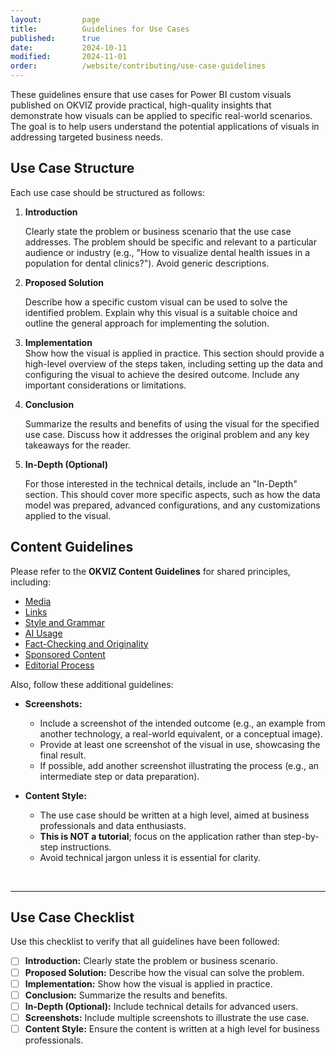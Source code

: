 ```yaml
---
layout:         page
title:          Guidelines for Use Cases
published:      true
date:           2024-10-11
modified:       2024-11-01
order:          /website/contributing/use-case-guidelines
---
```


These guidelines ensure that use cases for Power BI custom visuals published on OKVIZ provide practical, high-quality insights that demonstrate how visuals can be applied to specific real-world scenarios. The goal is to help users understand the potential applications of visuals in addressing targeted business needs.

## Use Case Structure

Each use case should be structured as follows:

1. **Introduction**  

   Clearly state the problem or business scenario that the use case addresses. The problem should be specific and relevant to a particular audience or industry (e.g., "How to visualize dental health issues in a population for dental clinics?"). Avoid generic descriptions.

2. **Proposed Solution**  

   Describe how a specific custom visual can be used to solve the identified problem. Explain why this visual is a suitable choice and outline the general approach for implementing the solution.

3. **Implementation**  
   Show how the visual is applied in practice. This section should provide a high-level overview of the steps taken, including setting up the data and configuring the visual to achieve the desired outcome. Include any important considerations or limitations.

4. **Conclusion**  

   Summarize the results and benefits of using the visual for the specified use case. Discuss how it addresses the original problem and any key takeaways for the reader.

5. **In-Depth (Optional)**  

   For those interested in the technical details, include an "In-Depth" section. This should cover more specific aspects, such as how the data model was prepared, advanced configurations, and any customizations applied to the visual.

## Content Guidelines

Please refer to the **OKVIZ Content Guidelines** for shared principles, including:

- [Media](content-guidelines.md#media)
- [Links](content-guidelines.md#links)
- [Style and Grammar](content-guidelines.md#style-and-grammar)
- [AI Usage](content-guidelines.md#ai-usage)
- [Fact-Checking and Originality](content-guidelines.md#fact-checking-and-originality)
- [Sponsored Content](content-guidelines.md#sponsored-content)
- [Editorial Process](content-guidelines.md#editorial-process)

Also, follow these additional guidelines:

- **Screenshots:**  
   - Include a screenshot of the intended outcome (e.g., an example from another technology, a real-world equivalent, or a conceptual image).  
   - Provide at least one screenshot of the visual in use, showcasing the final result.  
   - If possible, add another screenshot illustrating the process (e.g., an intermediate step or data preparation).  

- **Content Style:**
    - The use case should be written at a high level, aimed at business professionals and data enthusiasts.  
    - **This is NOT a tutorial**; focus on the application rather than step-by-step instructions.  
    - Avoid technical jargon unless it is essential for clarity.

&nbsp; 

---

## Use Case Checklist

Use this checklist to verify that all guidelines have been followed:

- [ ] **Introduction:** Clearly state the problem or business scenario.
- [ ] **Proposed Solution:** Describe how the visual can solve the problem.
- [ ] **Implementation:** Show how the visual is applied in practice.
- [ ] **Conclusion:** Summarize the results and benefits.
- [ ] **In-Depth (Optional):** Include technical details for advanced users.
- [ ] **Screenshots:** Include multiple screenshots to illustrate the use case.
- [ ] **Content Style:** Ensure the content is written at a high level for business professionals.